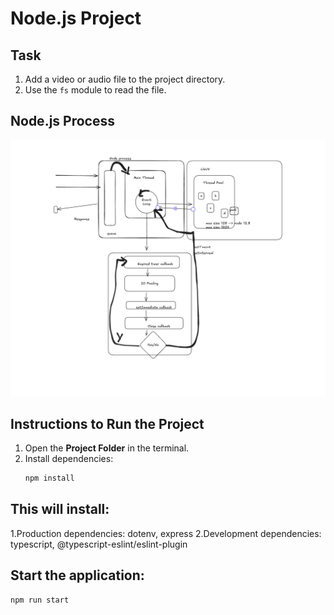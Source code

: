 # Node.js Project

## Task
1. Add a video or audio file to the project directory.
2. Use the `fs` module to read the file.

## Node.js Process
![Node.js Process](image.png)

## Instructions to Run the Project
1. Open the **Project Folder** in the terminal.
2. Install dependencies:
   ```sh 
   npm install

## This will install:

1.Production dependencies: dotenv, express
2.Development dependencies: typescript, @typescript-eslint/eslint-plugin

## Start the application:
   ```sh
npm run start
